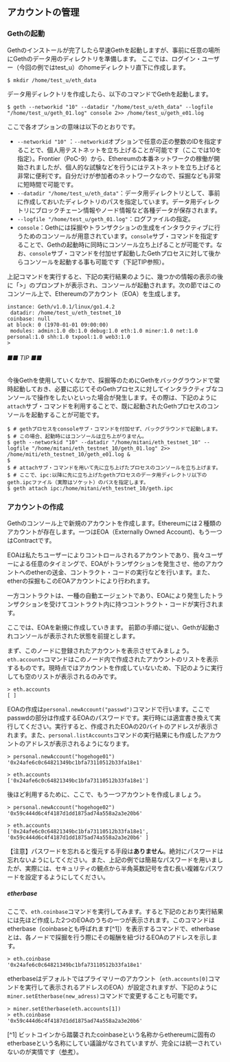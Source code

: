 ## アカウントの管理

### Gethの起動
Gethのインストールが完了したら早速Gethを起動しますが、事前に任意の場所にGethのデータ用のディレクトリを準備します。
ここでは、ログイン・ユーザー（今回の例ではtest_u）のhomeディレクトリ直下に作成します。

```
$ mkdir /home/test_u/eth_data
```
データ用ディレクトリを作成したら、以下のコマンドでGethを起動します。
```
$ geth --networkid "10" --datadir "/home/test_u/eth_data" --logfile "/home/test_u/geth_01.log" console 2>> /home/test_u/geth_e01.log
```
ここで各オプションの意味は以下のとおりです。
* `--networkid "10"` ：`--networkid`オプションで任意の正の整数のIDを指定することで、個人用テストネットを立ち上げることが可能です（ここでは10を指定）。Frontier（PoC-9）から、Ethereumの本番ネットワークの稼働が開始されましたが、個人的な試験などを行うにはテストネットを立ち上げると非常に便利です。自分だけが参加者のネットワークなので、採掘なども非常に短時間で可能です。
* `--datadir "/home/test_u/eth_data"`：データ用ディレクトリとして、事前に作成しておいたディレクトリのパスを指定しています。データ用ディレクトリにブロックチェーン情報やノード情報など各種データが保存されます。
* `--logfile "/home/test_u/geth_01.log"`：ログファイルの指定。
* `console`：Gethには採掘やトランザクションの生成をインタラクティブに行うためのコンソールが用意されています。`console`サブ・コマンドを指定することで、Gethの起動時に同時にコンソール立ち上げることが可能です。なお、`console`サブ・コマンドを付加せず起動したGethプロセスに対して後からコンソールを起動する事も可能です（下記TIP参照）。

上記コマンドを実行すると、下記の実行結果のように、幾つかの情報の表示の後に「>」のプロンプトが表示され、コンソールが起動されます。次の節ではこのコンソール上で、Ethereumのアカウント（EOA）を生成します。

```
instance: Geth/v1.0.1/linux/go1.4.2
 datadir: /home/test_u/eth_testnet_10
coinbase: null
at block: 0 (1970-01-01 09:00:00)
 modules: admin:1.0 db:1.0 debug:1.0 eth:1.0 miner:1.0 net:1.0 personal:1.0 shh:1.0 txpool:1.0 web3:1.0
>

```


###### ■■ TIP ■■
今後Gethを使用していくなかで、採掘等のためにGethをバックグラウンドで常時起動しておき、必要に応じてそのGethプロセスに対してインタラクティブなコンソールで操作をしたいといった場合が発生します。その際は、下記のように`attach`サブ・コマンドを利用することで、既に起動されたGethプロセスのコンソールを起動することが可能です。

```
$ # gethプロセスをconsoleサブ・コマンドを付加せず、バックグラウンドで起動します。
$ # この場合、起動時にはコンソールは立ち上がりません。
$ geth --networkid "10" --datadir "/home/mitani/eth_testnet_10" --logfile "/home/mitani/eth_testnet_10/geth_01.log" 2>> /home/miti/eth_testnet_10/geth_e01.log &
$
$ # attachサブ・コマンドを用いて先に立ち上げたプロセスのコンソールを立ち上げます。
$ # ここで、ipc:以降に先に立ち上げたgethプロセスのデータ用ディレクトリ以下のgeth.ipcファイル（実際はソケット）のパスを指定します。
$ geth attach ipc:/home/mitani/eth_testnet_10/geth.ipc

```


### アカウントの作成
Gethのコンソール上で新規のアカウントを作成します。Ethereumには２種類のアカウントが存在します。一つはEOA（Externally Owned Account)、もう一つはContractです。

EOAは私たちユーザーによりコントロールされるアカウントであり、我々ユーザーによる任意のタイミングで、EOAがトランザクションを発生させ、他のアカウントへのetherの送金、コントラクト・コードの実行などを行います。また、etherの採掘もこのEOAアカウントにより行われます。

一方コントラクトは、一種の自動エージェントであり、EOAにより発生したトランザクションを受けてコントラクト内に持つコントラクト・コードが実行されます。

ここでは、EOAを新規に作成していきます。
前節の手順に従い、Gethが起動されコンソールが表示された状態を前提とします。

<!-- [TODO] listAccountsコマンドはEOAのみを表示する？Contractは表示しない？他のノードの情報は表示する？ -->
まず、このノードに登録されたアカウントを表示させてみましょう。`eth.accounts`コマンドはこのノード内で作成されたアカウントのリストを表示するものです。現時点ではアカウントを作成していないため、下記のように実行しても空のリストが表示されるのみです。

```
> eth.accounts
[ ]
```

EOAの作成は`personal.newAccount("passwd")`コマンドで行います。ここでpasswdの部分は作成するEOAのパスワードです。実行時には適宜書き換えて実行してください。実行すると、作成されたEOAの20バイトのアドレスが表示されます。また、`personal.listAccounts`コマンドの実行結果にも作成したアカウントのアドレスが表示されるようになります。

```
> personal.newAccount("hogehoge01")
'0x24afe6c0c64821349bc1bfa73110512b33fa18e1'

> eth.accounts
['0x24afe6c0c64821349bc1bfa73110512b33fa18e1']
```

後ほど利用するために、ここで、もう一つアカウントを作成しましょう。
```
> personal.newAccount("hogehoge02")
'0x59c444d6c4f4187d1dd1875ad74a558a2a3e20b6'

> eth.accounts
['0x24afe6c0c64821349bc1bfa73110512b33fa18e1', '0x59c444d6c4f4187d1dd1875ad74a558a2a3e20b6' ]
```

【注意】パスワードを忘れると復元する手段は**ありません**。絶対にパスワードは忘れないようにしてください。また、上記の例では簡易なパスワードを用いましたが、実際には、セキュリティの観点から半角英数記号を含む長い複雑なパスワードを設定するようにしてください。

##### etherbase 
ここで、`eth.coinbase`コマンドを実行してみます。すると下記のとおり実行結果には先ほど作成した2つのEOAのうちの一つが表示されます。このコマンドはetherbase（coinbaseとも呼ばれます[^1]）を表示するコマンドで、etherbaseとは、各ノードで採掘を行う際にその報酬を紐づけるEOAのアドレスを示します。
```
> eth.coinbase
'0x24afe6c0c64821349bc1bfa73110512b33fa18e1'
```
etherbaseはデフォルトではプライマリーのアカウント（`eth.accounts[0]`コマンドを実行して表示されるアドレスのEOA）が設定されますが、下記のように`miner.setEtherbase(new_adress)`コマンドで変更することも可能です。
```
> miner.setEtherbase(eth.accounts[1])
> eth.coinbase
'0x59c444d6c4f4187d1dd1875ad74a558a2a3e20b6'
```

[^1] ビットコインから踏襲されたcoinbaseという名称からethereumに固有のetherbaseという名称にしてい議論がなされていますが、完全には統一されていないのが実情です（[参考](https://github.com/ethereum/go-ethereum/issues/1420)）。
